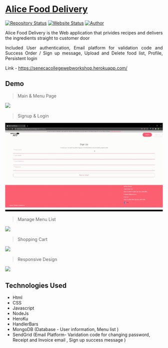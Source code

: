 # <a href="https://senecacollegewebworkshop.herokuapp.com/" target="_blank">Alice Food Delivery</a>

[![Repository Status](https://img.shields.io/badge/Repository%20Status-Maintained-dark%20green.svg)](https://github.com/alicehan1734/aliceFoodDelivery)
[![Website Status](https://img.shields.io/badge/Website%20Status-Online-green)](https://heeyeonhan.com/glm/)
[![Author](https://img.shields.io/badge/Author-Heeyeon%20Han-blue.svg)](https://www.linkedin.com/in/alicehan1734/)

 <p align="justify">Alice Food Delivery is the Web application that privides recipes and delivers the ingredients straight to customer door</p>
  <p align="justify">Included User authentication, Email platform for validation code and Success Order / Sign up message, Upload
and Delete food list, Profile, Persistent login</p>

 Link - https://senecacollegewebworkshop.herokuapp.com/
 
## Demo

>Main & Menu Page

![](./demo/Main.gif)

>Signup & Login 

![](./demo/SignUp.gif)

>Manage Menu List

![](./demo/Manage.gif)

>Shopping Cart

![](./demo/Shopping.gif)

>Responsive Design

![](./demo/Responsive.gif)

## Technologies Used

- Html
- CSS
- Javascript
- NodeJs
- HeroKu
- HandlerBars
- MongoDB (Database - User information, Menu list ) 
- SendGrid (Email Platform- Varidation code for changing password, Receipt and Invoice email , Sign up success message )
